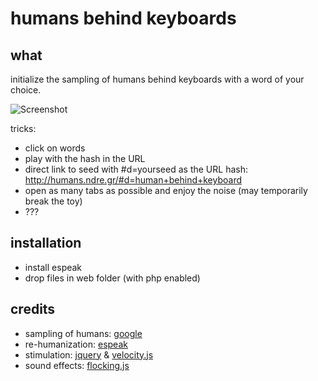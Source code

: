 # humans behind keyboards
## what

initialize the sampling of humans behind keyboards with a word of your choice.

![Screenshot](http://humans.ndre.gr/screen.png)

tricks:
- click on words
- play with the hash in the URL
- direct link to seed with #d=yourseed as the URL hash: http://humans.ndre.gr/#d=human+behind+keyboard
- open as many tabs as possible and enjoy the noise (may temporarily break the toy)
- ???

## installation

- install espeak
- drop files in web folder (with php enabled)

## credits
- sampling of humans: [google](https://support.google.com/websearch/answer/106230?hl=en)
- re-humanization: [espeak](https://github.com/rhdunn/espeak)
- stimulation: [jquery](https://jquery.com) & [velocity.js](http://julian.com/research/velocity/)
- sound effects: [flocking.js](http://flockingjs.org/)
